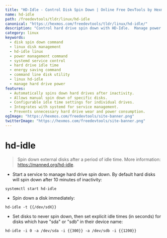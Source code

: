 ```yaml
---
title: "HD-Idle - Control Disk Spin Down | Online Free DevTools by Hexmos"
name: hd-idle
path: /freedevtools/tldr/linux/hd-idle
canonical: "https://hexmos.com/freedevtools/tldr/linux/hd-idle/"
description: "Control hard drive spin down with HD-Idle.  Manage power consumption and improve disk lifespan with this simple command-line tool. Free online tool, no registration required."
category: linux
keywords:
  - disk spin down command
  - linux disk management
  - hd-idle linux
  - power management command
  - systemd service control
  - hard drive idle time
  - energy saving command
  - command line disk utility
  - linux hd-idle
  - manage hard drive power
features:
  - Automatically spins down hard drives after inactivity.
  - Allows manual spin down of specific disks.
  - Configurable idle time settings for individual drives.
  - Integrates with systemd for service management.
  - Prevents unnecessary hard drive wear and power consumption.
ogImage: "https://hexmos.com/freedevtools/site-banner.png"
twitterImage: "https://hexmos.com/freedevtools/site-banner.png"
---
```


# hd-idle

> Spin down external disks after a period of idle time.
> More information: <https://manned.org/hd-idle>.

- Start a service to manage hard drive spin down. By default hard disks will spin down after 10 minutes of inactivity:

`systemctl start hd-idle`

- Spin down a disk immediately:

`hd-idle -t {{/dev/sdX}}`

- Set disks to never spin down, then set explicit idle times (in seconds) for disks which have "sda" or "sdb" in their device name:

`hd-idle -i 0 -a /dev/sda -i {{300}} -a /dev/sdb -i {{1200}}`
